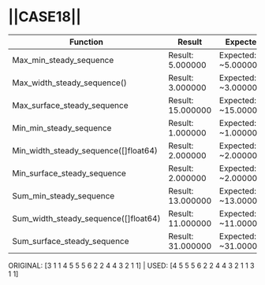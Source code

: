 # ||CASE18||
Function | Result | Expected
---|---|---
|Max_min_steady_sequence| Result: 5.000000| Expected: ~5.000000
|Max_width_steady_sequence()| Result: 3.000000| Expected: ~3.000000
|Max_surface_steady_sequence| Result: 15.000000| Expected: ~15.000000
|Min_min_steady_sequence| Result: 1.000000| Expected: ~1.000000
|Min_width_steady_sequence([]float64)| Result: 2.000000| Expected: ~2.000000
|Min_surface_steady_sequence| Result: 2.000000| Expected: ~2.000000
|Sum_min_steady_sequence| Result: 13.000000| Expected: ~13.000000
|Sum_width_steady_sequence([]float64)| Result: 11.000000| Expected: ~11.000000
|Sum_surface_steady_sequence| Result: 31.000000| Expected: ~31.000000

ORIGINAL: [3 1 1 4 5 5 5 6 2 2 4 4 3 2 1 1] | USED: [4 5 5 5 6 2 2 4 4 3 2 1 1 3 1 1]
